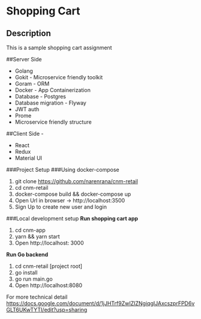 # Shopping Cart
 
## Description

 This is a sample shopping cart assignment 
 
##Server Side
  - Golang 
  - Gokit - Microservice friendly toolkit  
  - Goram -  ORM 
  - Docker - App Containerization 
  - Database - Postgres
  - Database migration - Flyway 
  - JWT auth
  - Prome
  - Microservice friendly structure 

##Client Side -
  - React
  - Redux
  - Material UI

###Project Setup
###Using docker-compose
  1.  git clone https://github.com/narenrana/cnm-retail
  2.  cd cnm-retail
  3.  docker-compose build && docker-compose up
  4.  Open Url in browser -> http://localhost:3500
  5.  Sign Up to create new user and login
  
###Local development setup
**Run shopping cart app**
  1. cd cnm-app 
  2. yarn && yarn start
  3. Open http://localhost: 3000

**Run Go backend**
  1. cd cnm-retail [project root] 
  2. go install
  3. go run main.go
  4. Open http://localhost:8080

 
For more technical detail
https://docs.google.com/document/d/1jJHTrf9ZwIZIZNgiqgIJAxcszprFPD6vGLT6UKwTYTI/edit?usp=sharing
 
 
